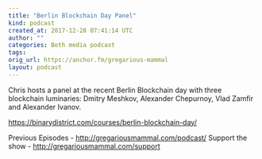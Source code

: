 ```yaml
---
title: "Berlin Blockchain Day Panel"
kind: podcast
created_at: 2017-12-28 07:41:14 UTC
author: ""
categories: Both media podcast
tags: 
orig_url: https://anchor.fm/gregarious-mammal
layout: podcast
---
```

Chris hosts a panel at the recent Berlin Blockchain day with three blockchain luminaries: Dmitry Meshkov, Alexander Chepurnoy, Vlad Zamfir and Alexander Ivanov.

https://binarydistrict.com/courses/berlin-blockchain-day/

Previous Episodes - http://gregariousmammal.com/podcast/
Support the show - http://gregariousmammal.com/support